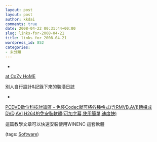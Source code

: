 ```yaml
---
layout: post
layout: post
author: kkdai
comments: true
date: 2008-04-22 00:31:44+00:00
slug: links-for-2008-04-21
title: links for 2008-04-21
wordpress_id: 852
categories:
- 未分類
---
```



	
  * 
		

[at CoZy HoME](http://140.122.91.84/kjwedding/cozyhome/home.html)


		

別人自行設計&記錄下來的裝潢日誌


	

	
  * 
		

[PCDVD數位科技討論區 - 免裝Codec就可將各種格式(含RMVB,AVI)轉檔成DVD,AVI,H264的免安裝軟體(可加字幕,使用簡單,速度快)](http://www.pcdvd.com.tw/showthread.php?t=609414)


		

這篇教學文章可以快速安裝使用WINENC 這套軟體


		

(tags: [Software](http://del.icio.us/kkdai/Software))


	



